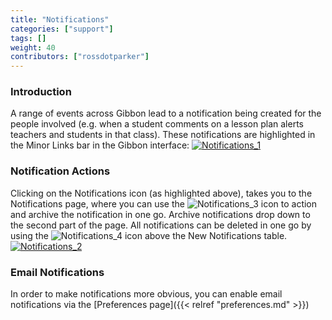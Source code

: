 ```yaml
---
title: "Notifications"
categories: ["support"]
tags: []
weight: 40
contributors: ["rossdotparker"]
---
```


### Introduction

A range of events across Gibbon lead to a notification being created for the people involved (e.g. when a student comments on a lesson plan alerts teachers and students in that class). These notifications are highlighted in the Minor Links bar in the Gibbon interface: [![Notifications_1](/wp/2015/08/Notifications_1-1024x223.png)](/wp/2015/08/Notifications_1.png)

### Notification Actions

Clicking on the Notifications icon (as highlighted above), takes you to the Notifications page, where you can use the ![Notifications_3](/wp/2015/08/Notifications_3.png?classes=inline) icon to action and archive the notification in one go. Archive notifications drop down to the second part of the page. All notifications can be deleted in one go by using the ![Notifications_4](/wp/2015/08/Notifications_4.png?classes=inline) icon above the New Notifications table. [![Notifications_2](/wp/2015/08/Notifications_2-1024x659.png)](/wp/2015/08/Notifications_2.png)

### Email Notifications

In order to make notifications more obvious, you can enable email notifications via the [Preferences page]({{< relref "preferences.md" >}})
